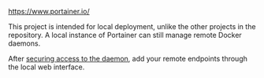 https://www.portainer.io/

This project is intended for local deployment, unlike the other projects in the
repository. A local instance of Portainer can still manage remote Docker daemons.

After
[securing access to the daemon](https://docs.docker.com/engine/security/https/),
add your remote endpoints through the local web interface.
